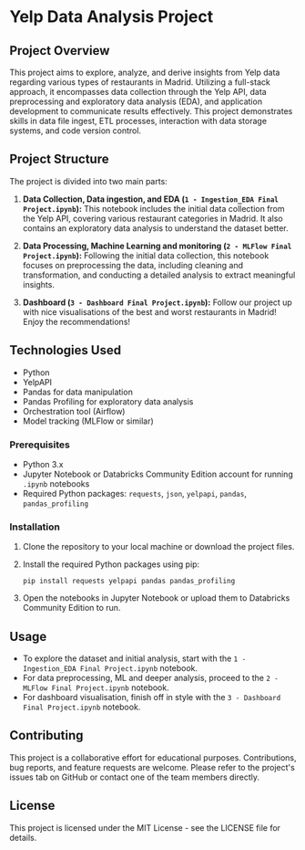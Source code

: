 # Yelp Data Analysis Project

## Project Overview

This project aims to explore, analyze, and derive insights from Yelp data regarding various types of restaurants in Madrid. Utilizing a full-stack approach, it encompasses data collection through the Yelp API, data preprocessing and exploratory data analysis (EDA), and application development to communicate results effectively. This project demonstrates skills in data file ingest, ETL processes, interaction with data storage systems, and code version control.



## Project Structure

The project is divided into two main parts:

1. **Data Collection, Data ingestion,  and EDA (`1 - Ingestion_EDA Final Project.ipynb`):** This notebook includes the initial data collection from the Yelp API, covering various restaurant categories in Madrid. It also contains an exploratory data analysis to understand the dataset better.

2. **Data Processing, Machine Learning and monitoring (`2 - MLFlow Final Project.ipynb`):** Following the initial data collection, this notebook focuses on preprocessing the data, including cleaning and transformation, and conducting a detailed analysis to extract meaningful insights.

3. **Dashboard (`3 - Dashboard Final Project.ipynb`):** Follow our project up with nice visualisations of the best and worst restaurants in Madrid! Enjoy the recommendations!

## Technologies Used

- Python
- YelpAPI
- Pandas for data manipulation
- Pandas Profiling for exploratory data analysis
- Orchestration tool (Airflow)
- Model tracking (MLFlow or similar)



### Prerequisites

- Python 3.x
- Jupyter Notebook or Databricks Community Edition account for running `.ipynb` notebooks
- Required Python packages: `requests`, `json`, `yelpapi`, `pandas`, `pandas_profiling`

### Installation

1. Clone the repository to your local machine or download the project files.
2. Install the required Python packages using pip:

    ```
    pip install requests yelpapi pandas pandas_profiling
    ```

3. Open the notebooks in Jupyter Notebook or upload them to Databricks Community Edition to run.

## Usage

- To explore the dataset and initial analysis, start with the `1 - Ingestion_EDA Final Project.ipynb` notebook.
- For data preprocessing, ML and deeper analysis, proceed to the `2 - MLFlow Final Project.ipynb` notebook.
- For dashboard visualisation, finish off in style with the `3 - Dashboard Final Project.ipynb` notebook.

## Contributing

This project is a collaborative effort for educational purposes. Contributions, bug reports, and feature requests are welcome. Please refer to the project's issues tab on GitHub or contact one of the team members directly.

## License

This project is licensed under the MIT License - see the LICENSE file for details.
